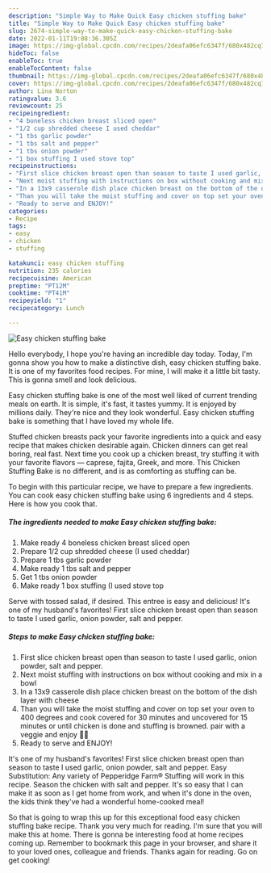 ```yaml
---
description: "Simple Way to Make Quick Easy chicken stuffing bake"
title: "Simple Way to Make Quick Easy chicken stuffing bake"
slug: 2674-simple-way-to-make-quick-easy-chicken-stuffing-bake
date: 2022-01-11T19:08:36.305Z
image: https://img-global.cpcdn.com/recipes/2deafa06efc6347f/680x482cq70/easy-chicken-stuffing-bake-recipe-main-photo.jpg
hideToc: false
enableToc: true
enableTocContent: false
thumbnail: https://img-global.cpcdn.com/recipes/2deafa06efc6347f/680x482cq70/easy-chicken-stuffing-bake-recipe-main-photo.jpg
cover: https://img-global.cpcdn.com/recipes/2deafa06efc6347f/680x482cq70/easy-chicken-stuffing-bake-recipe-main-photo.jpg
author: Lina Norton
ratingvalue: 3.6
reviewcount: 25
recipeingredient:
- "4 boneless chicken breast sliced open"
- "1/2 cup shredded cheese I used cheddar"
- "1 tbs garlic powder"
- "1 tbs salt and pepper"
- "1 tbs onion powder"
- "1 box stuffing I used stove top"
recipeinstructions:
- "First slice chicken breast open than season to taste I used garlic, onion powder, salt and pepper."
- "Next moist stuffing with instructions on box without cooking and mix in a bowl"
- "In a 13x9 casserole dish place chicken breast on the bottom of the dish layer with cheese"
- "Than you will take the moist stuffing and cover on top set your oven to 400 degrees and cook covered for 30 minutes and uncovered for 15 minutes or until chicken is done and stuffing is browned. pair with a veggie and enjoy 👌🏾"
- "Ready to serve and ENJOY!"
categories:
- Recipe
tags:
- easy
- chicken
- stuffing

katakunci: easy chicken stuffing 
nutrition: 235 calories
recipecuisine: American
preptime: "PT12M"
cooktime: "PT41M"
recipeyield: "1"
recipecategory: Lunch

---
```



![Easy chicken stuffing bake](https://img-global.cpcdn.com/recipes/2deafa06efc6347f/680x482cq70/easy-chicken-stuffing-bake-recipe-main-photo.jpg)

Hello everybody, I hope you're having an incredible day today. Today, I'm gonna show you how to make a distinctive dish, easy chicken stuffing bake. It is one of my favorites food recipes. For mine, I will make it a little bit tasty. This is gonna smell and look delicious.

Easy chicken stuffing bake is one of the most well liked of current trending meals on earth. It is simple, it's fast, it tastes yummy. It is enjoyed by millions daily. They're nice and they look wonderful. Easy chicken stuffing bake is something that I have loved my whole life.

Stuffed chicken breasts pack your favorite ingredients into a quick and easy recipe that makes chicken desirable again. Chicken dinners can get real boring, real fast. Next time you cook up a chicken breast, try stuffing it with your favorite flavors — caprese, fajita, Greek, and more. This Chicken Stuffing Bake is no different, and is as comforting as stuffing can be.


To begin with this particular recipe, we have to prepare a few ingredients. You can cook easy chicken stuffing bake using 6 ingredients and 4 steps. Here is how you cook that.

<!--inarticleads1-->

##### The ingredients needed to make Easy chicken stuffing bake:

1. Make ready 4 boneless chicken breast sliced open
1. Prepare 1/2 cup shredded cheese (I used cheddar)
1. Prepare 1 tbs garlic powder
1. Make ready 1 tbs salt and pepper
1. Get 1 tbs onion powder
1. Make ready 1 box stuffing (I used stove top


Serve with tossed salad, if desired. This entree is easy and delicious! It&#39;s one of my husband&#39;s favorites! First slice chicken breast open than season to taste I used garlic, onion powder, salt and pepper. 

<!--inarticleads2-->

##### Steps to make Easy chicken stuffing bake:

1. First slice chicken breast open than season to taste I used garlic, onion powder, salt and pepper.
1. Next moist stuffing with instructions on box without cooking and mix in a bowl
1. In a 13x9 casserole dish place chicken breast on the bottom of the dish layer with cheese
1. Than you will take the moist stuffing and cover on top set your oven to 400 degrees and cook covered for 30 minutes and uncovered for 15 minutes or until chicken is done and stuffing is browned. pair with a veggie and enjoy 👌🏾
1. Ready to serve and ENJOY!

It&#39;s one of my husband&#39;s favorites! First slice chicken breast open than season to taste I used garlic, onion powder, salt and pepper. Easy Substitution: Any variety of Pepperidge Farm® Stuffing will work in this recipe. Season the chicken with salt and pepper. It&#39;s so easy that I can make it as soon as I get home from work, and when it&#39;s done in the oven, the kids think they&#39;ve had a wonderful home-cooked meal! 

So that is going to wrap this up for this exceptional food easy chicken stuffing bake recipe. Thank you very much for reading. I'm sure that you will make this at home. There is gonna be interesting food at home recipes coming up. Remember to bookmark this page in your browser, and share it to your loved ones, colleague and friends. Thanks again for reading. Go on get cooking!
